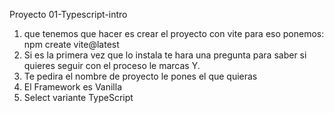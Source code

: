 Proyecto 01-Typescript-intro
1. que tenemos que hacer es crear el proyecto con vite para eso ponemos:
npm create vite@latest
2. Si es la primera vez que lo instala te hara una pregunta para saber si quieres seguir con el proceso le marcas Y.
3. Te pedira el nombre de proyecto le pones el que quieras
4. El Framework es Vanilla
5. Select variante TypeScript